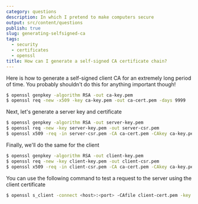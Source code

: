 ```yaml
---
category: questions
description: In which I pretend to make computers secure
output: src/content/questions
publish: true
slug: generating-selfsigned-ca
tags:
  - security
  - certificates
  - openssl
title: How can I generate a self-signed CA certificate chain?
---
```

Here is how to generate a self-signed client CA for an extremely long period of time. You probably shouldn't do this for anything important though!

```bash
$ openssl genpkey -algorithm RSA -out ca-key.pem
$ openssl req -new -x509 -key ca-key.pem -out ca-cert.pem -days 9999
```

Next, let's generate a server key and certificate

```bash
$ openssl genpkey -algorithm RSA -out server-key.pem
$ openssl req -new -key server-key.pem -out server-csr.pem
$ openssl x509 -req -in server-csr.pem -CA ca-cert.pem -CAkey ca-key.pem -out server-cert.pem -CAcreateserial -days 9999
```

Finally, we'll do the same for the client

```bash
$ openssl genpkey -algorithm RSA -out client-key.pem
$ openssl req -new -key client-key.pem -out client-csr.pem
$ openssl x509 -req -in client-csr.pem -CA ca-cert.pem -CAkey ca-key.pem -out client-cert.pem -CAcreateserial -days 9999
```

You can use the following command to test a request to the server using the client certificate

```bash
$ openssl s_client -connect <host>:<port> -CAfile client-cert.pem -key client-key.key
```
